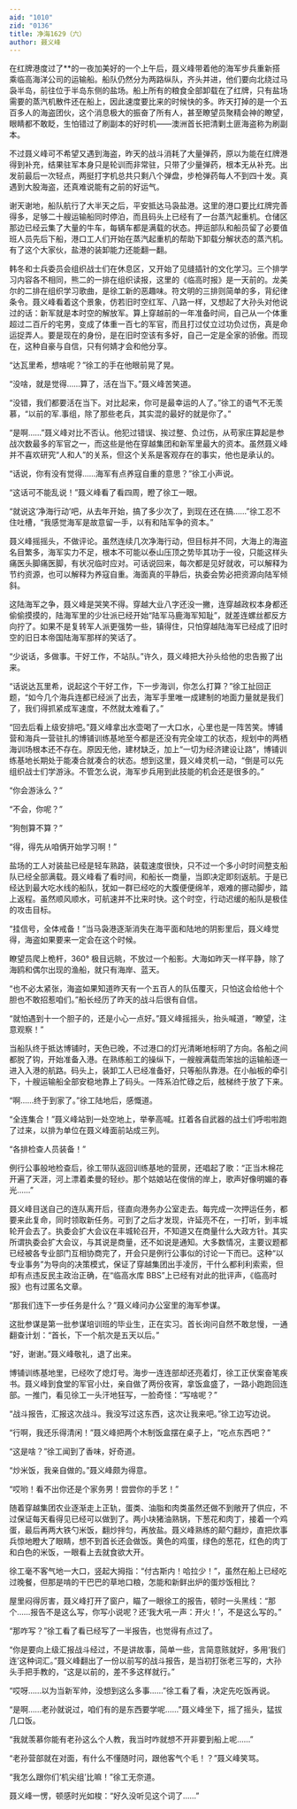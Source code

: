```yaml
---
aid: "1010"
zid: "0136"
title: 净海1629（六）
author: 聂义峰
---
```


在红牌港度过了\*\*的一夜加美好的一个上午后，聂义峰带着他的海军步兵重新搭乘临高海洋公司的运输船。船队仍然分为两路纵队，齐头并进，他们要向北绕过马袅半岛，前往位于半岛东侧的盐场。船上所有的粮食全部卸载在了红牌，只有盐场需要的蒸汽机散件还在船上，因此速度要比来的时候快的多。昨天打掉的是一个五百多人的海盗团伙，这个消息极大的振奋了所有人，甚至瞭望员聚精会神的瞭望，眼睛都不敢眨，生怕错过了刷副本的好时机——澳洲首长把清剿土匪海盗称为刷副本。

不过聂义峰可不希望又遇到海盗，昨天的战斗消耗了大量弹药，原以为能在红牌港得到补充，结果驻军本身只是轮训而非常驻，只带了少量弹药，根本无从补充。出发前最后一次轻点，两挺打字机总共只剩八个弹盘，步枪弹药每人不到四十发。真遇到大股海盗，还真难说能有之前的好运气。

谢天谢地，船队航行了大半天之后，平安抵达马袅盐港。这里的港口要比红牌完善得多，足够二十艘运输船同时停泊，而且码头上已经有了一台蒸汽起重机。仓储区那边已经云集了大量的牛车，每辆车都是满载的状态。押运部队和船员留了必要值班人员先后下船，港口工人们开始在蒸汽起重机的帮助下卸载分解状态的蒸汽机。有了这个大家伙，盐港的装卸能力还能翻一翻。

韩冬和士兵委员会组织战士们在休息区，又开始了见缝插针的文化学习。三个排学习内容各不相同，熊二的一排在组织读报，这里的《临高时报》是一天前的。龙美尔的二排在组织学习歌曲，是徐工新的恶趣味。符文明的三排则简单的多，背纪律条令。聂义峰看着这个景象，仿若旧时空红军、八路一样，又想起了大孙头对他说过的话：新军就是本时空的解放军。算上穿越前的一年准备时间，自己从一个体重超过二百斤的宅男，变成了体重一百七的军官，而且打过仗立过功负过伤，真是命运捉弄人。要是现在的身份，是在旧时空该有多好，自己一定是全家的骄傲。而现在，这种自豪与自信，只有何婧才会和他分享。

“达瓦里希，想啥呢？”徐工的手在他眼前晃了晃。

“没啥，就是觉得……算了，活在当下。”聂义峰苦笑道。

“没错，我们都要活在当下。对比起来，你可是最幸运的人了。”徐工的语气不无羡慕，“以前的军.事组，除了那些老兵，其实混的最好的就是你了。”

“是啊……”聂义峰对比不否认。他犯过错误、挨过整、负过伤，从苟家庄算起是参战次数最多的军官之一，而这些是他在穿越集团和新军里最大的资本。虽然聂义峰并不喜欢研究“人和人”的关系，但这个关系是客观存在的事实，他也是承认的。

“话说，你有没有觉得……海军有点养寇自重的意思？”徐工小声说。

“这话可不能乱说！”聂义峰看了看四周，瞪了徐工一眼。

“就说这‘净海行动’吧，从去年开始，搞了多少次了，到现在还在搞……”徐工忍不住吐槽，“我感觉海军是故意留一手，以有和陆军争的资本。”

聂义峰摇摇头，不做评论。虽然连续几次净海行动，但目标并不同，大海上的海盗名目繁多，海军实力不足，根本不可能以泰山压顶之势毕其功于一役，只能这样头痛医头脚痛医脚，有状况临时应对。可话说回来，每次都是见好就收，可以解释为节约资源，也可以解释为养寇自重。海面真的平静后，执委会势必把资源向陆军倾斜。

这陆海军之争，聂义峰是哭笑不得。穿越大业八字还没一撇，连穿越政权本身都还偷偷摸摸的，陆海军里的少壮派已经开始“陆军马鹿海军知耻”，就差连螺丝都反方向拧了。如果不是复转军人派更强势一些，镇得住，只怕穿越陆海军已经成了旧时空的旧日本帝国陆海军那样的笑话了。

“少说话，多做事。干好工作，不站队。”许久，聂义峰把大孙头给他的忠告搬了出来。

“话说达瓦里希，说起这个干好工作，下一步海训，你怎么打算？”徐工扯回正题，“如今几个海兵连都已经派了出去，海军手里唯一成建制的地面力量就是我们了，我们得抓紧成军速度，不然就太难看了。”

“回去后看上级安排吧。”聂义峰拿出水壶喝了一大口水，心里也是一阵苦笑。博铺营和海兵一营驻扎的博铺训练基地至今都是还没有完全竣工的状态，规划中的两栖海训场根本还不存在。原因无他，建材缺乏，加上“一切为经济建设让路”，博铺训练基地长期处于能凑合就凑合的状态。想到这里，聂义峰灵机一动，“倒是可以先组织战士们学游泳。不管怎么说，海军步兵用到此技能的机会还是很多的。”

“你会游泳么？”

“不会，你呢？”

“狗刨算不算？”

“得，得先从咱俩开始学习啊！”

盐场的工人对装盐已经是轻车熟路，装载速度很快，只不过一个多小时时间整支船队已经全部满载。聂义峰看了看时间，和船长一商量，当即决定即刻返航。于是已经达到最大吃水线的船队，犹如一群已经吃的大腹便便绵羊，艰难的挪动脚步，踏上返程。虽然顺风顺水，可航速并不比来时快。这个时空，行动迟缓的船队是极佳的攻击目标。

“挂信号，全体戒备！”当马袅港逐渐消失在海平面和陆地的阴影里后，聂义峰觉得，海盗如果要来一定会在这个时候。

瞭望员爬上桅杆，360° 极目远眺，不放过一个船影。大海如昨天一样平静，除了海鸥和偶尔出现的渔船，就只有海岸、蓝天。

“也不必太紧张，海盗如果知道昨天有一个五百人的队伍覆灭，只怕这会给他十个胆也不敢招惹咱们。”船长经历了昨天的战斗后很有自信。

“就怕遇到十一个胆子的，还是小心一点好。”聂义峰摇摇头，抬头喊道，“瞭望，注意观察！”

当船队终于抵达博铺时，天色已晚，不过港口的灯光清晰地标明了方向。各船之间都脱了钩，开始准备入港。在熟练船工的操纵下，一艘艘满载而笨拙的运输船逐一进入入港的航路。码头上，装卸工人已经准备好，只等船队靠港。在小舢板的牵引下，十艘运输船全部安稳地靠上了码头。一阵系泊忙碌之后，舷梯终于放了下来。

“啊……终于到家了。”徐工陆地后，感慨道。

“全连集合！”聂义峰站到一处空地上，举拳高喊。扛着各自武器的战士们呼啦啦跑了过来，以排为单位在聂义峰面前站成三列。

“各排检查人员装备！”

例行公事般地检查后，徐工带队返回训练基地的营房，还唱起了歌：“正当木棉花开遍了天涯，河上漂着柔曼的轻纱。那个姑娘站在俊俏的岸上，歌声好像明媚的春光……”

聂义峰目送自己的连队离开后，径直向港务办公室走去。每完成一次押运任务，都要来此复命，同时领取新任务。可到了之后才发现，许延亮不在，一打听，到丰城轮开会去了。执委会扩大会议在丰城轮召开，不知道又在商量什么大政方针。其实所谓执委会扩大会议，与其说是商量，还不如说是通知。大多数情况，主要议题都已经被各专业部门互相协商完了，开会只是例行公事似的讨论一下而已。这种“以专业事务”为导向的决策模式，保证了穿越集团出手凌厉，干什么都利利索索，但却有点违反民主政治正确，在“临高水库 BBS”上已经有对此的批评声，《临高时报》也有过匿名文章。

“那我们连下一步任务是什么？”聂义峰问办公室里的海军参谋。

这批参谋是第一批参谋培训班的毕业生，正在实习。首长询问自然不敢怠慢，一通翻查计划：“首长，下一个航次是五天以后。”

“好，谢谢。”聂义峰敬礼，退了出来。

博铺训练基地里，已经吹了熄灯号。海步一连连部却还亮着灯，徐工正伏案奋笔疾书。聂义峰到食堂的军官小灶，亲自做了两份夜宵，拿饭盒盛了，一路小跑跑回连部。一推门，看见徐工一头汗地狂写，一脸奇怪：“写啥呢？”

“战斗报告，汇报这次战斗。我没写过这东西，这次让我来吧。”徐工边写边说。

“行啊，我还乐得清闲！”聂义峰把两个木制饭盒摆在桌子上，“吃点东西吧？”

“这是啥？”徐工闻到了香味，好奇道。

“炒米饭，我亲自做的。”聂义峰颇为得意。

“哎哟！看不出你还是个家务男！尝尝你的手艺！”

随着穿越集团农业逐渐走上正轨，蛋类、油脂和肉类虽然还做不到敞开了供应，不过保证每天看得见已经可以做到了。两小块猪油熟锅，下葱花和肉丁，接着一个鸡蛋，最后再两大铁勺米饭，翻炒拌匀，再放盐。聂义峰熟练的颠勺翻炒，直把炊事兵惊地瞪大了眼睛，想不到首长还会做饭。黄色的鸡蛋，绿色的葱花，红色的肉丁和白色的米饭，一眼看上去就食欲大开。

徐工毫不客气地一大口，竖起大拇指：“付古斯内！哈拉少！”，虽然在船上已经吃过晚餐，但那是啃的干巴巴的草地口粮，怎能和新鲜出炉的蛋炒饭相比？

屋里闷得厉害，聂义峰打开了窗户，瞄了一眼徐工的报告，顿时一头黑线：“那个……报告不是这么写，你写小说呢？还‘我大吼一声：开火！’，不是这么写的。”

“那咋写？”徐工看了看已经写了一半报告，也觉得有点过了。

“你是要向上级汇报战斗经过，不是讲故事，简单一些，言简意赅就好，多用‘我们连’这种词汇。”聂义峰翻出了一份以前写的战斗报告，是当初打张老三写的，大孙头手把手教的，“这是以前的，差不多这样就行。”

“哎呀……以为当新军帅，没想到这么多事……”徐工看了看，决定先吃饭再说。

“是啊……老孙就说过，咱们有的是东西要学呢……”聂义峰坐下，摇了摇头，猛拔几口饭。

“我就羡慕你能有老孙这么个人教，我当时咋就想不开非要到船上呢……”

“老孙营部就在对面，有什么不懂随时问，跟他客气个毛！？”聂义峰笑骂。

“我怎么跟你们‘机尖组’比嘛！”徐工无奈道。

聂义峰一愣，顿感时光如梭：“好久没听见这个词了……”
